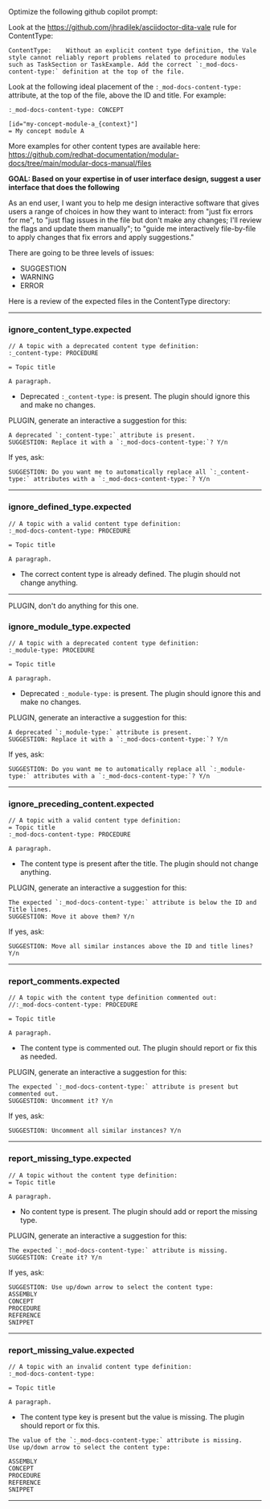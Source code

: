 Optimize the following github copilot prompt:

Look at the https://github.com/jhradilek/asciidoctor-dita-vale rule for ContentType:
```
ContentType:	Without an explicit content type definition, the Vale style cannot reliably report problems related to procedure modules such as TaskSection or TaskExample. Add the correct `:_mod-docs-content-type:` definition at the top of the file.
```

Look at the following ideal placement of the `:_mod-docs-content-type: ` attribute, at the top of the file, above the ID and title. For example:

```
:_mod-docs-content-type: CONCEPT

[id="my-concept-module-a_{context}"]
= My concept module A

```

More examples for other content types are available here:  https://github.com/redhat-documentation/modular-docs/tree/main/modular-docs-manual/files

**GOAL: Based on your expertise in of user interface design, suggest a user interface that does the following**

As an end user, I want you to help me design interactive software that gives users a range of choices in how they want to interact: from "just fix errors for me", to "just flag issues in the file but don't make any changes; I'll review the flags and update them manually"; to "guide me interactively file-by-file to apply changes that fix errors and apply suggestions."   

There are going to be three levels of issues:
- SUGGESTION
- WARNING 
- ERROR

Here is a review of the expected files in the ContentType directory:

---

### ignore_content_type.expected
```plaintext
// A topic with a deprecated content type definition:
:_content-type: PROCEDURE

= Topic title

A paragraph.
```
- Deprecated `:_content-type:` is present. The plugin should ignore this and make no changes.

PLUGIN, generate an interactive a suggestion for this: 
```
A deprecated `:_content-type:` attribute is present. 
SUGGESTION: Replace it with a `:_mod-docs-content-type:`? Y/n
```
If yes, ask:
```
SUGGESTION: Do you want me to automatically replace all `:_content-type:` attributes with a `:_mod-docs-content-type:`? Y/n
```

---

### ignore_defined_type.expected
```plaintext
// A topic with a valid content type definition:
:_mod-docs-content-type: PROCEDURE

= Topic title

A paragraph.
```
- The correct content type is already defined. The plugin should not change anything.

---

PLUGIN, don't do anything for this one.

### ignore_module_type.expected
```plaintext
// A topic with a deprecated content type definition:
:_module-type: PROCEDURE

= Topic title

A paragraph.
```
- Deprecated `:_module-type:` is present. The plugin should ignore this and make no changes.


PLUGIN, generate an interactive a suggestion for this: 
```
A deprecated `:_module-type:` attribute is present. 
SUGGESTION: Replace it with a `:_mod-docs-content-type:`? Y/n
```

If yes, ask:
```
SUGGESTION: Do you want me to automatically replace all `:_module-type:` attributes with a `:_mod-docs-content-type:`? Y/n
```

---

### ignore_preceding_content.expected
```plaintext
// A topic with a valid content type definition:
= Topic title
:_mod-docs-content-type: PROCEDURE

A paragraph.
```
- The content type is present after the title. The plugin should not change anything.

PLUGIN, generate an interactive a suggestion for this: 
```
The expected `:_mod-docs-content-type:` attribute is below the ID and Title lines. 
SUGGESTION: Move it above them? Y/n
```

If yes, ask:
```
SUGGESTION: Move all similar instances above the ID and title lines? Y/n
```

---

### report_comments.expected
```plaintext
// A topic with the content type definition commented out:
//:_mod-docs-content-type: PROCEDURE

= Topic title

A paragraph.
```
- The content type is commented out. The plugin should report or fix this as needed.

PLUGIN, generate an interactive a suggestion for this: 
```
The expected `:_mod-docs-content-type:` attribute is present but commented out. 
SUGGESTION: Uncomment it? Y/n
```

If yes, ask:
```
SUGGESTION: Uncomment all similar instances? Y/n
```

---

### report_missing_type.expected
```plaintext
// A topic without the content type definition:
= Topic title

A paragraph.
```
- No content type is present. The plugin should add or report the missing type.

PLUGIN, generate an interactive a suggestion for this: 
```
The expected `:_mod-docs-content-type:` attribute is missing. 
SUGGESTION: Create it? Y/n
```

If yes, ask:
```
SUGGESTION: Use up/down arrow to select the content type: 
ASSEMBLY
CONCEPT
PROCEDURE
REFERENCE
SNIPPET
```

---

### report_missing_value.expected
```plaintext
// A topic with an invalid content type definition:
:_mod-docs-content-type:

= Topic title

A paragraph.
```
- The content type key is present but the value is missing. The plugin should report or fix this.

```
The value of the `:_mod-docs-content-type:` attribute is missing. 
Use up/down arrow to select the content type: 

ASSEMBLY
CONCEPT
PROCEDURE
REFERENCE
SNIPPET
```

---
